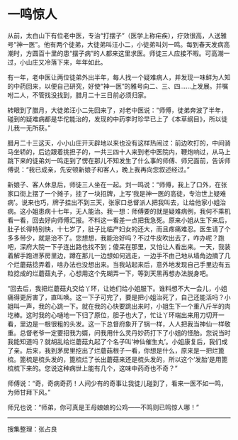 # 一鸣惊人

从前，太白山下有位老中医，专治“打摆子”（医学上称疟疾），疗效很高，人送雅号“神一医”。他有两个徒弟，大徒弟叫汪小二，小徒弟叫刘一鸣。每到春天发病高潮时，方圆百十里的患“摆子病”的人都来这里求医。师徒三人应接不暇。可高潮一过，小山庄又冷落下来，年年如此。

有一年，老中医让两位徒弟外出半年，每人找一个疑难病人，并发现一味鲜为人知的中药回来，以便自己研究，好使“神一医”的雅号向二、三、四……上发展。并嘱咐二人，不管找没找到，腊月二十三日前必须归家。

转眼到了腊月，大徒弟汪小二先回来了，对老中医说：“师傅，徒弟奔波了半年，碰到的疑难病都是华佗能治的，发现的中药李时珍早已上了《本草纲目》，所以徒儿我一无所获。”

腊月二十三这天，小小山庄开天辟地以来也没有这样热闹过：前边吹打的，中间骑马坐轿的，后边跟着挑担子的，一共三四十人来到老中医院内，鞭炮响过，从马上跳下来的徒弟刘一鸣走到了愣在那儿不知发生了什么事的师傅、师兄面前，告诉师傅说：“我已成亲，先安顿新娘子和客人，晚上我再向您叙述经过。”

新娘子、客人休息后，师徒三人坐在一起。刘一鸣说：“师傅，我上了口外，在张家口街上摆了一个摊子，挂了一块招牌，上写‘我是神一医的高徒，专治世上疑难病’。说来也巧，牌子挂出不到三天，张家口总督派人把我叫去，让给他家小姐治病。这小姐患病十七年，无人能治。我一想：师傅要的就是疑难病例，我何不乘机看一看，回去好向师傅汇报。不料这一看差一点把我急死。原来小姐从生下来后，肚子长得特别快，十七岁了，肚子比临产妇女的还大，而且疼痛难忍。医生请了个多多带少，就是治不了。您想想，我能治好吗？不过牛皮吹出去了，咋办呢？跑吧，深府大院一下子连出路也找不到；傻呆在那里，又怕让人看出来。一天，我装着解手跑进茅房里边，蹲在那儿一边想如何逃走，一边手不由己地从墙角边摘了几个烂蘑菇捻弄着，啥办法也没想出来。当我站起来后，意外地发现自己手里边有五粒捻成的烂蘑菇丸子，心想用这个先糊弄一下，等到天黑再想办法脱身吧。

“回去后，我把烂蘑菇丸交给丫环，让她们给小姐服下。谁料想不大一会儿，小姐痛得更厉害了，直叫唤。这一下子可完了，要是把小姐治死了，自己还能活吗？小姐叫一声，我的心跳一下。就在我的心快要跳出来时，小姐生下一个重八斤半的肉圪棒。这时我的心嗵地一下归了原位，胆子也大了，忙让丫环端出来用刀切开一看，里边是一根很粗的头发。这一下总督府象开了锅一样，人人把我当神仙一样敬重。总督老爷一定要招我为婿，问我用什么灵丹妙药打下了小姐的怪胎。您说当时我能知道吗？就胡乱给烂蘑菇丸起了个名子叫‘神仙催生丸’。小姐康复后，我们成了亲。后来，我到茅房里挖出了烂蘑菇根子一看，你想是什么，原来是一把烂篦梳。篦梳是梳头发的，篦梳烂了长出蘑菇来还是梳头发的，所以这个‘发胎’是用篦梳梳下来的。您说这种病世上能有几个，这味中药奇也不奇？”

师傅说：“奇，奇病奇药！人间少有的奇事让我徒儿碰到了，看来一医不如一鸣，为师甘拜下风。”

师兄也说：“师弟，你可真是王母娘娘的公鸡——不鸣则已鸣惊人哪！”

---

搜集整理：张占良
